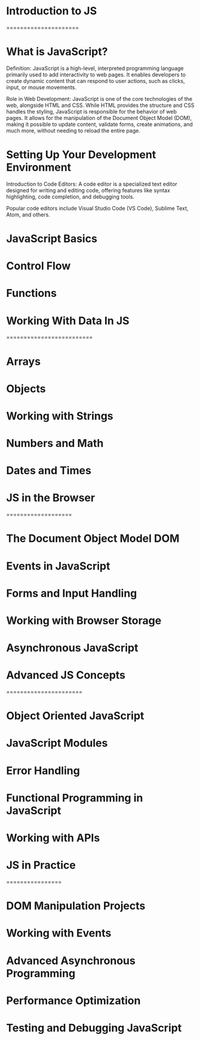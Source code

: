 # Introduction to JS

=====================

# What is JavaScript?

Definition:
JavaScript is a high-level, interpreted programming
language primarily used to add interactivity to web
pages. It enables developers to create dynamic content
that can respond to user actions, such as clicks, input,
or mouse movements.

Role in Web Development:
JavaScript is one of the core technologies of the web,
alongside HTML and CSS. While HTML provides the structure
and CSS handles the styling, JavaScript is responsible for
the behavior of web pages. It allows for the manipulation
of the Document Object Model (DOM), making it possible to
update content, validate forms, create animations, and much
more, without needing to reload the entire page.

# Setting Up Your Development Environment

Introduction to Code Editors:
A code editor is a specialized text editor designed for writing
and editing code, offering features like syntax highlighting,
code completion, and debugging tools.

Popular code editors include Visual Studio Code (VS Code), Sublime
Text, Atom, and others.

# JavaScript Basics

# Control Flow

# Functions

# Working With Data In JS

=========================

# Arrays

# Objects

# Working with Strings

# Numbers and Math

# Dates and Times

# JS in the Browser

===================

# The Document Object Model DOM

# Events in JavaScript

# Forms and Input Handling

# Working with Browser Storage

# Asynchronous JavaScript

# Advanced JS Concepts

======================

# Object Oriented JavaScript

# JavaScript Modules

# Error Handling

# Functional Programming in JavaScript

# Working with APIs

# JS in Practice

================

# DOM Manipulation Projects

# Working with Events

# Advanced Asynchronous Programming

# Performance Optimization

# Testing and Debugging JavaScript
